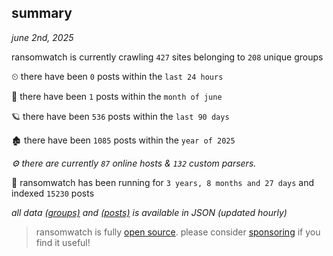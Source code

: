 
## summary
_june 2nd, 2025_

ransomwatch is currently crawling `427` sites belonging to `208` unique groups

⏲ there have been `0` posts within the `last 24 hours`

🦈 there have been `1` posts within the `month of june`

🪐 there have been `536` posts within the `last 90 days`

🏚 there have been `1085` posts within the `year of 2025`

_⚙️ there are currently `87` online hosts & `132` custom parsers._

🦕 ransomwatch has been running for `3 years, 8 months and 27 days` and indexed `15230` posts

_all data  [(groups)](http://ransomwhat.telemetry.ltd/groups) and [(posts)](http://ransomwhat.telemetry.ltd/posts) is available in JSON (updated hourly)_

> ransomwatch is fully [open source](https://github.com/joshhighet/ransomwatch#ransomwatch--). please consider [sponsoring](https://github.com/sponsors/joshhighet) if you find it useful!
